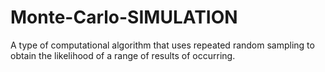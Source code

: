 # Monte-Carlo-SIMULATION
A type of computational algorithm that uses repeated random sampling to obtain the likelihood of a range of results of occurring.
